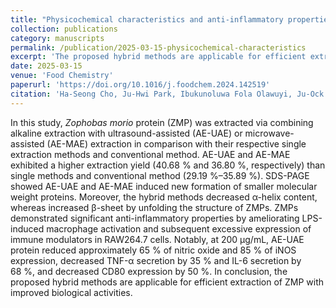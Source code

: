 ```yaml
---
title: "Physicochemical characteristics and anti-inflammatory properties of _Zophobas morio_ (super mealworm) protein extracted by different methods"
collection: publications
category: manuscripts
permalink: /publication/2025-03-15-physicochemical-characteristics
excerpt: 'The proposed hybrid methods are applicable for efficient extraction of _Zophobas morio_ protein with improved biological activities.'
date: 2025-03-15
venue: 'Food Chemistry'
paperurl: 'https://doi.org/10.1016/j.foodchem.2024.142519'
citation: 'Ha-Seong Cho, Ju-Hwi Park, Ibukunoluwa Fola Olawuyi, Ju-Ock Nam, Won-Young Lee. (2025). &quot; Physicochemical characteristics and anti-inflammatory properties of Zophobas morio (super mealworm) protein extracted by different methods.&quot; <i>Food Chemistry</i>. 468.'
---
```


In this study, _Zophobas morio_ protein (ZMP) was extracted via combining alkaline extraction with ultrasound-assisted (AE-UAE) or microwave-assisted (AE-MAE) extraction in comparison with their respective single extraction methods and conventional method. AE-UAE and AE-MAE exhibited a higher extraction yield (40.68 % and 36.80 %, respectively) than single methods and conventional method (29.19 %–35.89 %). SDS-PAGE showed AE-UAE and AE-MAE induced new formation of smaller molecular weight proteins. Moreover, the hybrid methods decreased α-helix content, whereas increased β-sheet by unfolding the structure of ZMPs. ZMPs demonstrated significant anti-inflammatory properties by ameliorating LPS-induced macrophage activation and subsequent excessive expression of immune modulators in RAW264.7 cells. Notably, at 200 μg/mL, AE-UAE protein reduced approximately 65 % of nitric oxide and 85 % of iNOS expression, decreased TNF-α secretion by 35 % and IL-6 secretion by 68 %, and decreased CD80 expression by 50 %. In conclusion, the proposed hybrid methods are applicable for efficient extraction of ZMP with improved biological activities.
